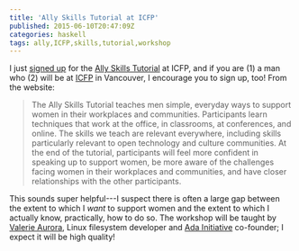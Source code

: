```yaml
---
title: 'Ally Skills Tutorial at ICFP'
published: 2015-06-10T20:47:09Z
categories: haskell
tags: ally,ICFP,skills,tutorial,workshop
---
```


I just <a href="https://docs.google.com/forms/d/1xn9TB3cIguwav3SNLObHqOJfgRej9jg2OLOjTByhWeE/viewform">signed up</a> for the <a href="http://catamorphism.org/Ally2015/">Ally Skills Tutorial</a> at ICFP, and if you are (1) a man who (2) will be at <a href="http://icfpconference.org/icfp2015/">ICFP</a> in Vancouver, I encourage you to sign up, too!  From the website:

<blockquote>
The Ally Skills Tutorial teaches men simple, everyday ways to support women in their workplaces and communities. Participants learn techniques that work at the office, in classrooms, at conferences, and online. The skills we teach are relevant everywhere, including skills particularly relevant to open technology and culture communities. At the end of the tutorial, participants will feel more confident in speaking up to support women, be more aware of the challenges facing women in their workplaces and communities, and have closer relationships with the other participants. 
</blockquote>

This sounds super helpful---I suspect there is often a large gap between the extent to which I <i>want</i> to support women and the extent to which I actually know, practically, how to do so.  The workshop will be taught by <a href="http://en.wikipedia.org/wiki/Valerie_Aurora">Valerie Aurora</a>, Linux filesystem developer and <a href="https://adainitiative.org/">Ada Initiative</a> co-founder; I expect it will be high quality!

